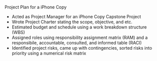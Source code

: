 Project Plan for a iPhone Copy
- Acted as Project Manager for an iPhone Copy Capstone Project
- Wrote Project Charter stating the scope, objective, and etc.
- Estimated budget and schedule using a work breakdown structure (WBS)
- Assigned roles using responsibility assignment matrix (RAM) and a responsibile, accountable, consulted, and informed table (RACI)
- Identified project risks, came up with contingencies, sorted risks into priority using a numerical risk matrix

